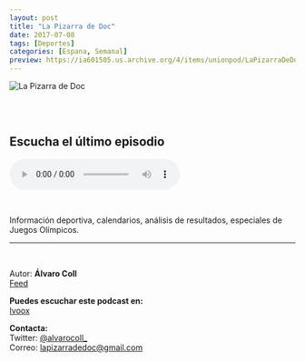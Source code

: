 ```yaml
---
layout: post
title: "La Pizarra de Doc"
date: 2017-07-08
tags: [Deportes]
categories: [Espana, Semanal]
preview: https://ia601505.us.archive.org/4/items/unionpod/LaPizarraDeDoc300.png
---
```


![La Pizarra de Doc](https://ia601505.us.archive.org/4/items/unionpod/LaPizarraDeDoc500.png)

<br/>
<br/>

## Escucha el último episodio

<!--reproductor-feed=http://www.ivoox.com/pizarra-de-doc_fg_f1256313_filtro_1.xml-->
<!--reproductor-start-->
<audio id="audio" preload="auto" controls="" src="http://www.ivoox.com/bibiana-steinhaus-rompiendo-barreras-oros-platas-bronces_mf_20804370_feed_1.mp3"></audio>
<!--reproductor-end-->

<br/>  

Información deportiva, calendarios, análisis de resultados, especiales de Juegos Olímpicos.

_ _ _

<br>  

Autor: **Álvaro Coll**  
[Feed](http://www.ivoox.com/podcast-pizarra-de-doc_sq_f1256313_1.html)  


**Puedes escuchar este podcast en:**  
[Ivoox](http://www.ivoox.com/podcast-pizarra-de-doc_sq_f1256313_1.html)  



**Contacta:**  
Twitter: [@alvarocoll_](https://twitter.com/alvarocoll_)  
Correo: [lapizarradedoc@gmail.com](mailto:lapizarradedoc@gmail.com)  

